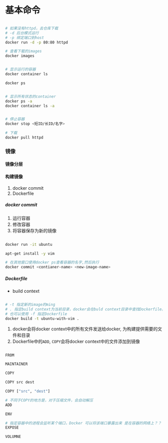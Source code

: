 # 基本命令


```bash

# 如果没有httpd，去仓库下载
# -d 后台模式运行
# -p 绑定端口到host
docker run -d -p 80:80 httpd

# 查看下载的images
docker images


# 显示运行的容器
docker container ls

docker ps


# 显示所有状态的container
docker ps -a
docker container ls -a


# 停止容器
docker stop <短ID/长ID/名字>

# 下载
docker pull httpd


```


### 镜像

#### 镜像分层


#### 构建镜像

1. docker commit
2. Dockerfile


##### docker commit

1. 运行容器
2. 修改容器
3. 将容器保存为新的镜像

```bash

docker run -it ubuntu

apt-get install -y vim

# 在其他窗口使用docker ps查看容器的名字,然后执行
docker commit <contianer-name> <new-image-name>


```

##### Dockerfile

* build context


```bash

# -t 指定新的image的ming
# . 指定build context为当前目录，docker会在buld context目录中查找Dockerfile。
# 也可以使用 -f 指定Dockerfile
docker build -t ubuntu-with-vim .

```

1. docker会将docker context中的所有文件发送给docker, 为构建提供需要的文件和目录
2. Dockerfile中的`ADD`, `COPY`会将docker context中的文件添加到镜像


```bash

FROM

MAINTAINER

COPY

COPY src dest

COPY ["src", "dest"]

# 不同于COPY的地方是，对于压缩文件，会自动解压
ADD

ENV

# 指定容器中的进程会监听某个端口，Docker 可以将该端口暴露出来 是在容器的网络上？？
EXPOSE

VOLUMNE

```

